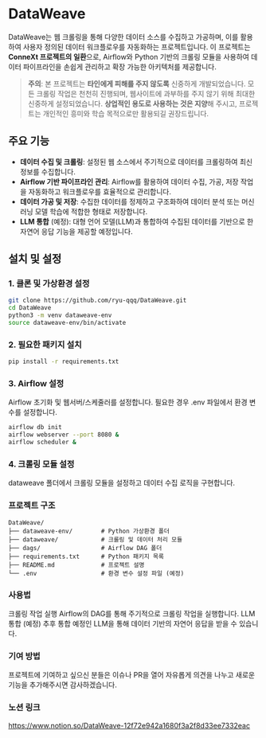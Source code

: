 # DataWeave

DataWeave는 웹 크롤링을 통해 다양한 데이터 소스를 수집하고 가공하며, 이를 활용하여 사용자 정의된 데이터 워크플로우를 자동화하는 프로젝트입니다. 이 프로젝트는 **ConneXt 프로젝트의 일환**으로, Airflow와 Python 기반의 크롤링 모듈을 사용하여 데이터 파이프라인을 손쉽게 관리하고 확장 가능한 아키텍처를 제공합니다.
> **주의**: 본 프로젝트는 **타인에게 피해를 주지 않도록** 신중하게 개발되었습니다. 모든 크롤링 작업은 천천히 진행되며, 웹사이트에 과부하를 주지 않기 위해 최대한 신중하게 설정되었습니다. **상업적인 용도로 사용하는 것은 지양**해 주시고, 프로젝트는 개인적인 흥미와 학습 목적으로만 활용되길 권장드립니다.

## 주요 기능

- **데이터 수집 및 크롤링**: 설정된 웹 소스에서 주기적으로 데이터를 크롤링하여 최신 정보를 수집합니다.
- **Airflow 기반 파이프라인 관리**: Airflow를 활용하여 데이터 수집, 가공, 저장 작업을 자동화하고 워크플로우를 효율적으로 관리합니다.
- **데이터 가공 및 저장**: 수집한 데이터를 정제하고 구조화하여 데이터 분석 또는 머신러닝 모델 학습에 적합한 형태로 저장합니다.
- **LLM 통합** (예정): 대형 언어 모델(LLM)과 통합하여 수집된 데이터를 기반으로 한 자연어 응답 기능을 제공할 예정입니다.

## 설치 및 설정

### 1. 클론 및 가상환경 설정
```bash
git clone https://github.com/ryu-qqq/DataWeave.git
cd DataWeave
python3 -m venv dataweave-env
source dataweave-env/bin/activate
```

### 2. 필요한 패키지 설치

```bash
pip install -r requirements.txt
```
### 3. Airflow 설정

Airflow 초기화 및 웹서버/스케줄러를 설정합니다. 필요한 경우 .env 파일에서 환경 변수를 설정합니다.

```bash
airflow db init
airflow webserver --port 8080 &
airflow scheduler &
```

### 4. 크롤링 모듈 설정

dataweave 폴더에서 크롤링 모듈을 설정하고 데이터 수집 로직을 구현합니다.

### 프로젝트 구조

```
DataWeave/
├── dataweave-env/        # Python 가상환경 폴더
├── dataweave/            # 크롤링 및 데이터 처리 모듈
├── dags/                 # Airflow DAG 폴더
├── requirements.txt      # Python 패키지 목록
├── README.md             # 프로젝트 설명
└── .env                  # 환경 변수 설정 파일 (예정)
```


### 사용법
크롤링 작업 실행
Airflow의 DAG를 통해 주기적으로 크롤링 작업을 실행합니다.
LLM 통합 (예정)
추후 통합 예정인 LLM을 통해 데이터 기반의 자연어 응답을 받을 수 있습니다.




### 기여 방법
프로젝트에 기여하고 싶으신 분들은 이슈나 PR을 열어 자유롭게 의견을 나누고 새로운 기능을 추가해주시면 감사하겠습니다.


### 노션 링크
https://www.notion.so/DataWeave-12f72e942a1680f3a2f8d33ee7332eac